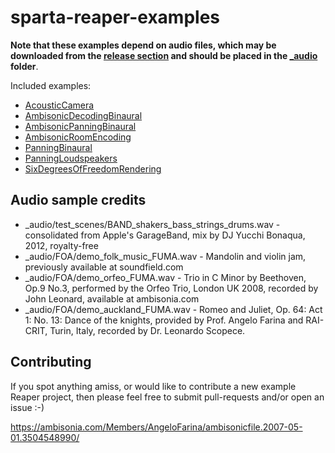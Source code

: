 # sparta-reaper-examples

**Note that these examples depend on audio files, which may be downloaded from the [release section](https://github.com/leomccormack/sparta-reaper-examples/releases) and should be placed in the [_audio](_audio/) folder**.

Included examples:
* [AcousticCamera](AcousticCamera)
* [AmbisonicDecodingBinaural](AmbisonicDecodingBinaural)
* [AmbisonicPanningBinaural](AmbisonicPanningBinaural)
* [AmbisonicRoomEncoding](AmbisonicRoomEncoding)
* [PanningBinaural](PanningBinaural)
* [PanningLoudspeakers](PanningLoudspeakers)
* [SixDegreesOfFreedomRendering](SixDegreesOfFreedomRendering)

## Audio sample credits

* _audio/test_scenes/BAND_shakers_bass_strings_drums.wav - consolidated from Apple's GarageBand, mix by DJ Yucchi Bonaqua, 2012, royalty-free
* _audio/FOA/demo_folk_music_FUMA.wav - Mandolin and violin jam, previously available at soundfield.com
* _audio/FOA/demo_orfeo_FUMA.wav - Trio in C Minor by Beethoven, Op.9 No.3, performed by the Orfeo Trio, London UK 2008, recorded by John Leonard, available at ambisonia.com
* _audio/FOA/demo_auckland_FUMA.wav - Romeo and Juliet, Op. 64: Act 1: No. 13: Dance of the knights, provided by Prof. Angelo Farina and RAI-CRIT, Turin, Italy, recorded by Dr. Leonardo Scopece. 

## Contributing

If you spot anything amiss, or would like to contribute a new example Reaper project, then please feel free to submit pull-requests and/or open an issue :-) 

https://ambisonia.com/Members/AngeloFarina/ambisonicfile.2007-05-01.3504548990/
